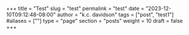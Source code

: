 +++
title = "Test"
slug = "test"
permalink = "test"
date = "2023-12-10T09:12:48-08:00"
author = "k.c. davidson"
tags = ["post", "test1"]
#aliases = [""]
type = "page"
section = "posts"
weight = 10
draft = false
+++

